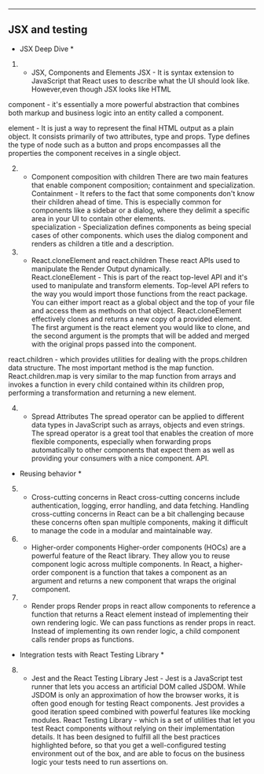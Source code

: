 ---------------
JSX and testing
---------------




* JSX Deep Dive *

1) - JSX, Components and Elements
JSX - It is syntax extension to JavaScript that React uses to describe what the UI should look like. However,even though JSX looks like HTML

component - it's essentially a more powerful abstraction that combines both markup and business logic into an entity called a component.  

element - It is just a way to represent the final HTML output as a plain object. It consists primarily of two attributes, type and props. 
         Type defines the type of node such as a button and props encompasses all the properties the component receives in a single object.

2) - Component composition with children
There are two main features that enable component composition; containment and specialization. 
Containment - It refers to the fact that some components don't know their children ahead of time. This is especially common for components 
              like a sidebar or a dialog, where they delimit a specific area in your UI to contain other elements.         
specialization - Specialization defines components as being special cases of other components. which uses the dialog component and renders 
                 as children a title and a description.     

3) - React.cloneElement and react.children
These react APIs used to manipulate the Render Output dynamically.            
React.cloneElement - This is part of the react top-level API and it's used to manipulate and transform elements. Top-level API refers to 
                     the way you would import those functions from the react package. You can either import react as a global object and the top of your file and access them as methods on that object. React.cloneElement effectively clones and returns a new copy of a provided element. The first argument is the react element you would like to clone, and the second argument is the prompts that will be added and merged with the original props passed into the component.     

react.children - which provides utilities for dealing with the props.children data structure. The most important method is the map 
                 function. React.children.map is very similar to the map function from arrays and invokes a function in every child contained within its children prop, performing a transformation and returning a new element.             

4) - Spread Attributes
The spread operator can be applied to different data types in JavaScript such as arrays, objects and even strings. The spread operator is a great tool that enables the creation of more flexible components, especially when forwarding props automatically to other components that expect them as well as providing your consumers with a nice component. API.




* Reusing behavior *

5) - Cross-cutting concerns in React
cross-cutting concerns include authentication, logging, error handling, and data fetching. Handling cross-cutting concerns in React can be a bit challenging because these concerns often span multiple components, making it difficult to manage the code in a modular and maintainable way.

6) - Higher-order components
Higher-order components (HOCs) are a powerful feature of the React library. They allow you to reuse component logic across multiple components. In React, a higher-order component is a function that takes a component as an argument and returns a new component that wraps the original component.

7) - Render props
Render props in react allow components to reference a function that returns a React element instead of implementing their own rendering logic. We can pass functions as render props in react. Instead of implementing its own render logic, a child component calls render props as functions.




* Integration tests with React Testing Library *

8) - Jest and the React Testing Library
Jest - Jest is a JavaScript test runner that lets you access an artificial DOM called JSDOM. While JSDOM is only an approximation of how 
       the browser works, it is often good enough for testing React components. Jest provides a good iteration speed combined with powerful features like mocking modules.
React Testing Library - which is a set of utilities that let you test React components without relying on their implementation details. It
                        has been designed to fulfill all the best practices highlighted before, so that you get a well-configured testing environment out of the box, and are able to focus on the business logic your tests need to run assertions on.       